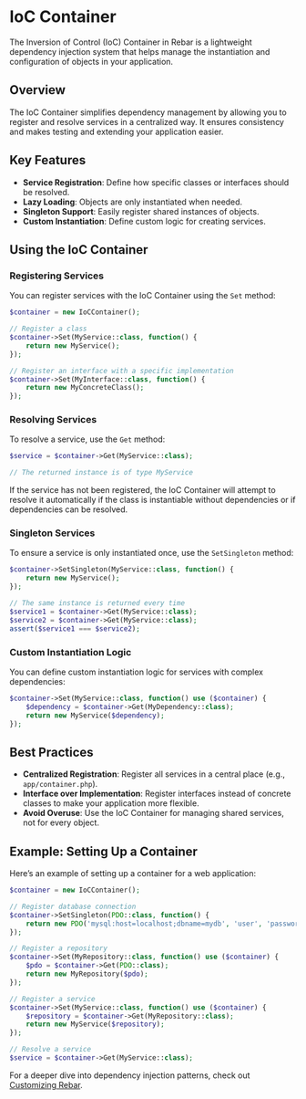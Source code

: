 # IoC Container

The Inversion of Control (IoC) Container in Rebar is a lightweight dependency injection system that helps manage the instantiation and configuration of objects in your application.

## Overview
The IoC Container simplifies dependency management by allowing you to register and resolve services in a centralized way. It ensures consistency and makes testing and extending your application easier.

## Key Features
- **Service Registration**: Define how specific classes or interfaces should be resolved.
- **Lazy Loading**: Objects are only instantiated when needed.
- **Singleton Support**: Easily register shared instances of objects.
- **Custom Instantiation**: Define custom logic for creating services.

## Using the IoC Container

### Registering Services
You can register services with the IoC Container using the `Set` method:

```php
$container = new IoCContainer();

// Register a class
$container->Set(MyService::class, function() {
    return new MyService();
});

// Register an interface with a specific implementation
$container->Set(MyInterface::class, function() {
    return new MyConcreteClass();
});
```

### Resolving Services
To resolve a service, use the `Get` method:

```php
$service = $container->Get(MyService::class);

// The returned instance is of type MyService
```

If the service has not been registered, the IoC Container will attempt to resolve it automatically if the class is instantiable without dependencies or if dependencies can be resolved.

### Singleton Services
To ensure a service is only instantiated once, use the `SetSingleton` method:

```php
$container->SetSingleton(MyService::class, function() {
    return new MyService();
});

// The same instance is returned every time
$service1 = $container->Get(MyService::class);
$service2 = $container->Get(MyService::class);
assert($service1 === $service2);
```

### Custom Instantiation Logic
You can define custom instantiation logic for services with complex dependencies:

```php
$container->Set(MyService::class, function() use ($container) {
    $dependency = $container->Get(MyDependency::class);
    return new MyService($dependency);
});
```

## Best Practices
- **Centralized Registration**: Register all services in a central place (e.g., `app/container.php`).
- **Interface over Implementation**: Register interfaces instead of concrete classes to make your application more flexible.
- **Avoid Overuse**: Use the IoC Container for managing shared services, not for every object.

## Example: Setting Up a Container
Here’s an example of setting up a container for a web application:

```php
$container = new IoCContainer();

// Register database connection
$container->SetSingleton(PDO::class, function() {
    return new PDO('mysql:host=localhost;dbname=mydb', 'user', 'password');
});

// Register a repository
$container->Set(MyRepository::class, function() use ($container) {
    $pdo = $container->Get(PDO::class);
    return new MyRepository($pdo);
});

// Register a service
$container->Set(MyService::class, function() use ($container) {
    $repository = $container->Get(MyRepository::class);
    return new MyService($repository);
});

// Resolve a service
$service = $container->Get(MyService::class);
```

For a deeper dive into dependency injection patterns, check out [Customizing Rebar](customizing-rebar.md).
